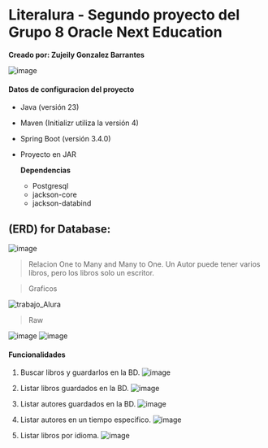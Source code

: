 # Literalura - Segundo proyecto del Grupo 8 Oracle Next Education 
**Creado por: Zujeily Gonzalez Barrantes**
 
![image](https://github.com/user-attachments/assets/cb8ab24d-faf3-40b9-a722-97fd1515e9af)

#### Datos de configuracion del proyecto
- Java (versión 23)
- Maven (Initializr utiliza la versión 4)
- Spring Boot (versión 3.4.0)
- Proyecto en JAR
  
  **Dependencias**
  - Postgresql
  - jackson-core
  - jackson-databind
 
## (ERD) for Database:
![image](https://github.com/user-attachments/assets/184d85b7-439a-438e-a107-501f2bbeef34)
> Relacion One to Many and Many to One. Un Autor puede tener varios libros, pero los libros solo un escritor.

> Graficos

![trabajo_Alura](https://github.com/user-attachments/assets/96b0df8a-0c6a-45f9-9ef8-d67e3814836c)

> Raw

![image](https://github.com/user-attachments/assets/0dd88f85-5c9a-4e32-872b-dbd8e23f39bd)
![image](https://github.com/user-attachments/assets/d5158ff0-ffa4-49d6-af44-5ff325df9922) 

#### Funcionalidades
1. Buscar libros y guardarlos en la BD.
   ![image](https://github.com/user-attachments/assets/5eb8a1f4-b027-4c9a-bd59-68ebc8b9002d)

3. Listar libros guardados en la BD.
   ![image](https://github.com/user-attachments/assets/7842db11-a54c-4849-ab0e-3b4674a63fcd)

5. Listar autores guardados en la BD.
   ![image](https://github.com/user-attachments/assets/8b59175f-66de-413e-8242-b5d2ead133d8)

7. Listar autores en un tiempo especifico.
   ![image](https://github.com/user-attachments/assets/e6410416-442f-42a1-9c81-5bbad6667aeb)

9. Listar libros por idioma.
  ![image](https://github.com/user-attachments/assets/e564d750-f584-46d5-94d4-4ff287136f8c)



